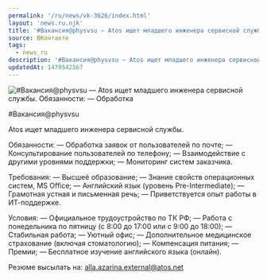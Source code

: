 ```yaml
---
permalink: '/ru/news/vk-3626/index.html'
layout: 'news.ru.njk'
title: '#Вакансия@physvsu — Atos ищет младшего инженера сервисной службы'
source: ВКонтакте
tags:
  - news_ru
description: '#Вакансия@physvsu — Atos ищет младшего инженера сервисной службы'
updatedAt: 1479542567
---
```

![#Вакансия@physvsu — Atos ищет младшего инженера сервисной службы. Обязанности:  — Обработка](https://sun9-15.userapi.com/impf/c636329/v636329501/3d113/XYdyGJnQp5s.jpg?size=1253x800&quality=96&proxy=1&sign=fb4d96e09d597fca8f012406b0e7c1f6&c_uniq_tag=xsptX9KFkJPCF4MMAGgVi6NZ1eP0UxXYBR5LlAyE5aw&type=album)

#Вакансия@physvsu

Atos ищет младшего инженера сервисной службы.

Обязанности:
— Обработка заявок от пользователей по почте;
— Консультирование пользователей по телефону;
— Взаимодействие с другими уровнями поддержки;
— Мониторинг систем заказчика.

Требования:
— Высшеё образование;
— Знание свойств операционных систем, MS Office;
— Английский язык (уровень Pre-Intermediate);
— Грамотная устная и письменная речь;
— Приветствуется опыт работы в ИТ-поддержке.

Условия:
— Официальное трудоустройство по ТК РФ;
— Работа с понедельника по пятницу (с 8:00 до 17:00 или с 9:00 до 18:00);
— Стабильная работа;
— Уютный офис;
— Дополнительное медицинское страхование (включая стоматологию);
— Компенсация питания;
— Премии;
— Бесплатное изучение английского языка (онлайн).

Резюме высылать на: alla.azarina.external@atos.net
